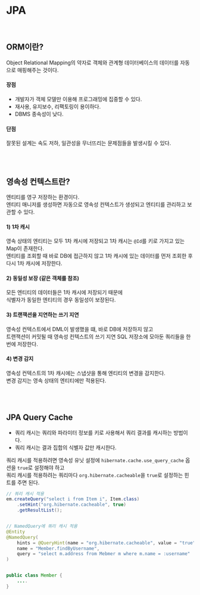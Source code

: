 # JPA  
<br />      

## ORM이란?  
Object Relational Mapping의 약자로 객체와 관계형 데이터베이스의 데이터를 자동으로 매핑해주는 것이다.     

#### 장점
* 개발자가 객체 모델만 이용해 프로그래밍에 집중할 수 있다.     
* 재사용, 유지보수, 리팩토링이 용이하다.   
* DBMS 종속성이 낮다.   

#### 단점
잘못된 설계는 속도 저하, 일관성을 무너뜨리는 문제점들을 발생시킬 수 있다.   

<br />
<br />

## 영속성 컨텍스트란?
엔티티를 영구 저장하는 환경이다.   
엔티티 매니저를 생성하면 자동으로 영속성 컨텍스트가 생성되고 엔티티를 관리하고 보관할 수 있다.    

#### 1) 1차 캐시 
영속 상태의 엔티티는 모두 1차 캐시에 저장되고 1차 캐시는 `@Id`를 키로 가지고 있는 Map이 존재한다.      
엔티티를 조회할 때 바로 DB에 접근하지 않고 1차 캐시에 있는 데이터를 먼저 조회한 후 다시 1차 캐시에 저장한다.      

#### 2) 동일성 보장 (같은 객체를 참조)
모든 엔티티의 데이터들은 1차 캐시에 저장되기 때문에   
식별자가 동일한 엔티티의 경우 동일성이 보장된다.   

#### 3) 트랜잭션을 지연하는 쓰기 지연   
영속성 컨텍스트에서 DML이 발생했을 떄, 바로 DB에 저장하지 않고   
트랜잭션이 커밋될 때 영속성 컨텍스트의 쓰기 지연 SQL 저장소에 모아둔 쿼리들을 한 번에 저장한다.  

#### 4) 변경 감지 
영속성 컨텍스트의 1차 캐시에는 스냅샷을 통해 엔티티의 변경을 감지한다.    
변경 감지는 영속 상태의 엔티티에만 적용된다.   

<br />
<br />

## JPA Query Cache  
* 쿼리 캐시는 쿼리와 파라미터 정보를 키로 사용해서 쿼리 결과를 캐시하는 방법이다.      
* 쿼리 캐시는 결과 집합의 식별자 값만 캐시한다.  

쿼리 캐시를 적용하려면 영속성 유닛 설정에 `hibernate.cache.use_query_cache` 옵션을 `true`로 설정해야 하고   
쿼리 캐시를 적용하려는 쿼리마다 `org.hibernate.cacheable`을 `true`로 설정하는 힌트를 주면 된다.   

```java  
// 쿼리 캐시 적용
em.createQuery("select i from Item i", Item.class)
	.setHint("org.hibernate.cacheable", true)
    .getResultList();


// NamedQuery에 쿼리 캐시 적용
@Entity
@NamedQuery(
	hints = @QueryHint(name = "org.hibernate.cacheable", value = "true"),
    name = "Member.findByUsername",
    query = "select m.address from Mebmer m where m.name = :username"
)


public class Member {
	....
}
```
